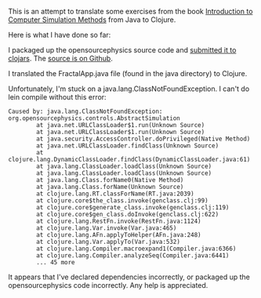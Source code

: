 This is an attempt to translate some exercises from the book [Introduction to Computer Simulation Methods](http://sip.clarku.edu/) from Java to Clojure.

Here is what I have done so far:

I packaged up the opensourcephysics source code and [submitted it to clojars](https://clojars.org/org.clojars.dwwoelfel/osp). The [source is on Github](https://github.com/dwwoelfel/opensourcephysics).

I translated the FractalApp.java file (found in the java directory) to Clojure.

Unfortunately, I'm stuck on a java.lang.ClassNotFoundException. I can't do lein compile without this error:

    Caused by: java.lang.ClassNotFoundException: org.opensourcephysics.controls.AbstractSimulation
            at java.net.URLClassLoader$1.run(Unknown Source)
            at java.net.URLClassLoader$1.run(Unknown Source)
            at java.security.AccessController.doPrivileged(Native Method)
            at java.net.URLClassLoader.findClass(Unknown Source)
            at clojure.lang.DynamicClassLoader.findClass(DynamicClassLoader.java:61)
            at java.lang.ClassLoader.loadClass(Unknown Source)
            at java.lang.ClassLoader.loadClass(Unknown Source)
            at java.lang.Class.forName0(Native Method)
            at java.lang.Class.forName(Unknown Source)
            at clojure.lang.RT.classForName(RT.java:2039)
            at clojure.core$the_class.invoke(genclass.clj:99)
            at clojure.core$generate_class.invoke(genclass.clj:119)
            at clojure.core$gen_class.doInvoke(genclass.clj:622)
            at clojure.lang.RestFn.invoke(RestFn.java:1124)
            at clojure.lang.Var.invoke(Var.java:465)
            at clojure.lang.AFn.applyToHelper(AFn.java:248)
            at clojure.lang.Var.applyTo(Var.java:532)
            at clojure.lang.Compiler.macroexpand1(Compiler.java:6366)
            at clojure.lang.Compiler.analyzeSeq(Compiler.java:6441)
            ... 45 more

It appears that I've declared dependencies incorrectly, or packaged up the opensourcephysics code incorrectly. Any help is appreciated.
